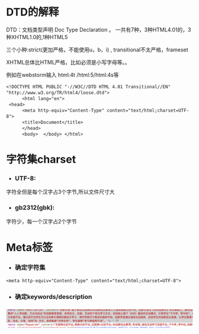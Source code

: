 # DTD的解释

DTD：文档类型声明 Doc Type Declaration 。 一共有7种，3种HTML4.01的，3种XHTML1.0的,1种HTML5

三个小种:strict\(更加严格，不能使用u，b，i\) , transitional不太严格，frameset

XHTML总体比HTML严格，比如必须是小写字母等。。

例如在webstorm输入 html:4t /html:5/html:4s等

```
<!DOCTYPE HTML PUBLIC "-//W3C//DTD HTML 4.01 Transitional//EN" "http://www.w3.org/TR/html4/loose.dtd"> 
      <html lang="en">
 <head> 
      <meta http-equiv="Content-Type" content="text/html;charset=UTF-8"> 
      <title>Document</title> 
      </head>
      <body>  </body> </html>
```

# 字符集charset

* ### UTF-8:

字符全但是每个汉字占3个字节,所以文件尺寸大

* ### gb2312\(gbk\):

字符少，每一个汉字占2个字节

# Meta标签

* ### 确定字符集

```
<meta http-equiv="Content-Type" content="text/html;charset=UTF-8"> 
```

* ### 确定keywords/description

### ![](/assets/import.png)



